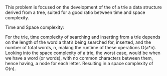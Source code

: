 This problem is focused on the development of the of a trie a data structure derived from a tree, suited for a good ratio between time and space complexity.

Time and Space complexity:

For the trie, time complexity of searching and inserting from a trie depends on the length of the word a that’s being searched for, inserted, and the number of total words, n, making the runtime of these operations O(a*n). Looking into the space complexity of a trie, the worst case, would be when we have a word (or words), with no common characters between them, hence having, a node for each letter. Resulting in a space complexity of O(n).